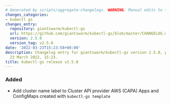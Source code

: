 ```yaml
---
# Generated by scripts/aggregate-changelogs. WARNING: Manual edits to this files will be overwritten.
changes_categories:
- kubectl gs
changes_entry:
  repository: giantswarm/kubectl-gs
  url: https://github.com/giantswarm/kubectl-gs/blob/master/CHANGELOG.md#250---2022-03-23
  version: 2.5.0
  version_tag: v2.5.0
date: '2022-03-23T15:23:58+00:00'
description: Changelog entry for giantswarm/kubectl-gs version 2.5.0, published on
  23 March 2022, 15:23.
title: kubectl-gs release v2.5.0
---
```


### Added
- Add cluster name label to Cluster API provider AWS (CAPA) Apps and ConfigMaps created with `kubectl-gs template`
